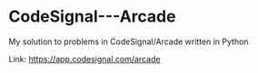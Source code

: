 # CodeSignal---Arcade
My solution to problems in CodeSignal/Arcade written in Python 

Link: https://app.codesignal.com/arcade
